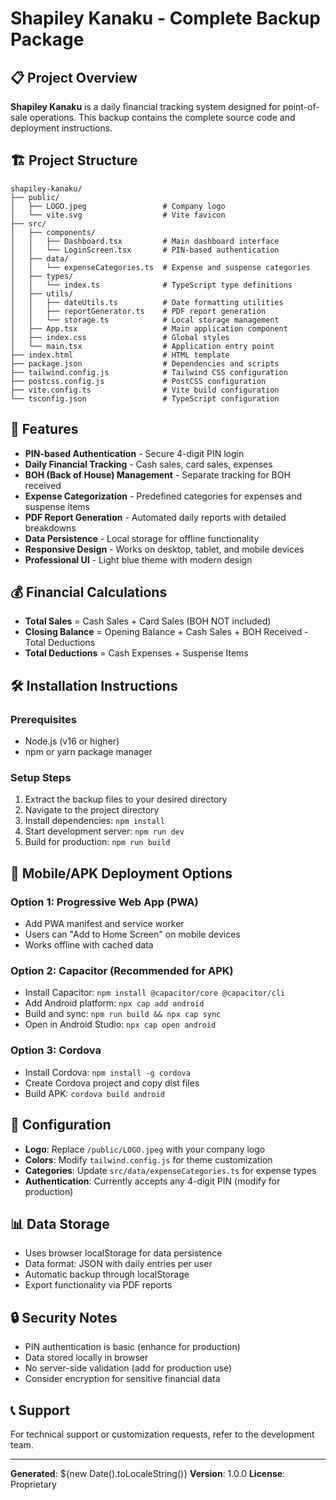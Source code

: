 # Shapiley Kanaku - Complete Backup Package

## 📋 Project Overview
**Shapiley Kanaku** is a daily financial tracking system designed for point-of-sale operations. This backup contains the complete source code and deployment instructions.

## 🏗️ Project Structure
```
shapiley-kanaku/
├── public/
│   ├── LOGO.jpeg                 # Company logo
│   └── vite.svg                  # Vite favicon
├── src/
│   ├── components/
│   │   ├── Dashboard.tsx         # Main dashboard interface
│   │   └── LoginScreen.tsx       # PIN-based authentication
│   ├── data/
│   │   └── expenseCategories.ts  # Expense and suspense categories
│   ├── types/
│   │   └── index.ts              # TypeScript type definitions
│   ├── utils/
│   │   ├── dateUtils.ts          # Date formatting utilities
│   │   ├── reportGenerator.ts    # PDF report generation
│   │   └── storage.ts            # Local storage management
│   ├── App.tsx                   # Main application component
│   ├── index.css                 # Global styles
│   └── main.tsx                  # Application entry point
├── index.html                    # HTML template
├── package.json                  # Dependencies and scripts
├── tailwind.config.js            # Tailwind CSS configuration
├── postcss.config.js             # PostCSS configuration
├── vite.config.ts                # Vite build configuration
└── tsconfig.json                 # TypeScript configuration
```

## 🚀 Features
- **PIN-based Authentication** - Secure 4-digit PIN login
- **Daily Financial Tracking** - Cash sales, card sales, expenses
- **BOH (Back of House) Management** - Separate tracking for BOH received
- **Expense Categorization** - Predefined categories for expenses and suspense items
- **PDF Report Generation** - Automated daily reports with detailed breakdowns
- **Data Persistence** - Local storage for offline functionality
- **Responsive Design** - Works on desktop, tablet, and mobile devices
- **Professional UI** - Light blue theme with modern design

## 💰 Financial Calculations
- **Total Sales** = Cash Sales + Card Sales (BOH NOT included)
- **Closing Balance** = Opening Balance + Cash Sales + BOH Received - Total Deductions
- **Total Deductions** = Cash Expenses + Suspense Items

## 🛠️ Installation Instructions

### Prerequisites
- Node.js (v16 or higher)
- npm or yarn package manager

### Setup Steps
1. Extract the backup files to your desired directory
2. Navigate to the project directory
3. Install dependencies: `npm install`
4. Start development server: `npm run dev`
5. Build for production: `npm run build`

## 📱 Mobile/APK Deployment Options

### Option 1: Progressive Web App (PWA)
- Add PWA manifest and service worker
- Users can "Add to Home Screen" on mobile devices
- Works offline with cached data

### Option 2: Capacitor (Recommended for APK)
- Install Capacitor: `npm install @capacitor/core @capacitor/cli`
- Add Android platform: `npx cap add android`
- Build and sync: `npm run build && npx cap sync`
- Open in Android Studio: `npx cap open android`

### Option 3: Cordova
- Install Cordova: `npm install -g cordova`
- Create Cordova project and copy dist files
- Build APK: `cordova build android`

## 🔧 Configuration
- **Logo**: Replace `/public/LOGO.jpeg` with your company logo
- **Colors**: Modify `tailwind.config.js` for theme customization
- **Categories**: Update `src/data/expenseCategories.ts` for expense types
- **Authentication**: Currently accepts any 4-digit PIN (modify for production)

## 📊 Data Storage
- Uses browser localStorage for data persistence
- Data format: JSON with daily entries per user
- Automatic backup through localStorage
- Export functionality via PDF reports

## 🔒 Security Notes
- PIN authentication is basic (enhance for production)
- Data stored locally in browser
- No server-side validation (add for production use)
- Consider encryption for sensitive financial data

## 📞 Support
For technical support or customization requests, refer to the development team.

---
**Generated**: ${new Date().toLocaleString()}
**Version**: 1.0.0
**License**: Proprietary